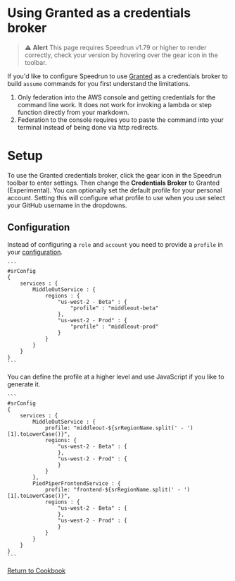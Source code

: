 # Using Granted as a credentials broker
> ⚠️ **Alert**
> This page requires Speedrun v1.79 or higher to render correctly, check your version by hovering over the gear icon in the toolbar.

If you'd like to configure Speedrun to use [Granted](https://granted.dev) as a credentials broker to build `assume` commands for you first understand the limitations.

1. Only federation into the AWS console and getting credentials for the command line work.  It does not work for invoking a lambda or step function directly from your markdown.
2. Federation to the console requires you to paste the command into your terminal instead of being done via http redirects.

# Setup

To use the Granted credentials broker, click the gear icon in the Speedrun toolbar to enter settings.  Then change the **Credentials Broker** to Granted (Experimental).  You can optionally set the default profile for your personal account. Setting this will configure what profile to use when you use select your GitHub username in the dropdowns.

## Configuration

Instead of configuring a `role` and `account` you need to provide a `profile` in your [configuration](https://github.com/No-Backspace-Crew/Speedrun/wiki/Speedrun-Configuration).

````
```
#srConfig
{
    services : {
        MiddleOutService : {
            regions : {
                "us-west-2 - Beta" : {
                    "profile" : "middleout-beta"
                },
                "us-west-2 - Prod" : {
                    "profile" : "middleout-prod"
                }
            }
        }
    }
}
```
````

You can define the profile at a higher level and use JavaScript if you like to generate it.

````
```
#srConfig
{
    services : {
        MiddleOutService : {
            profile: "middleout-${srRegionName.split(' - ')[1].toLowerCase()}",
            regions: {
                "us-west-2 - Beta" : {
                },
                "us-west-2 - Prod" : {
                }
            }
        },
        PiedPiperFrontendService : {
            profile: "frontend-${srRegionName.split(' - ')[1].toLowerCase()}",
            regions : {
                "us-west-2 - Beta" : {
                },
                "us-west-2 - Prod" : {
                }
            }
        }
    }
}
```
````
[Return to Cookbook](https://github.com/No-Backspace-Crew/Speedrun/wiki/Cookbook)
